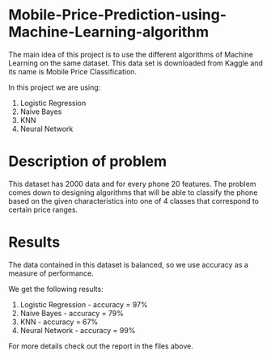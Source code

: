 # Mobile-Price-Prediction-using-Machine-Learning-algorithm

The main idea of this project is to use the different algorithms of Machine Learning on the same dataset. This data set is downloaded from Kaggle and its name is Mobile Price Classification.

In this project we are using:
1. Logistic Regression
2. Naive Bayes
3. KNN
4. Neural Network

# Description of problem

This dataset has 2000 data and for every phone 20 features. The problem comes down to designing algorithms that will be able to classify the phone based on the given characteristics into one of 4 classes that correspond to certain price ranges. 

# Results

The data contained in this dataset is balanced, so we use accuracy as a measure of performance.

We get the following results:
1. Logistic Regression - accuracy = 97%
2. Naive Bayes - accuracy = 79%
3. KNN - accuracy = 67%
4. Neural Network - accuracy = 99%

For more details check out the report in the files above.
